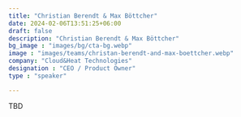```yaml
---
title: "Christian Berendt & Max Böttcher"
date: 2024-02-06T13:51:25+06:00
draft: false
description: "Christian Berendt & Max Böttcher"
bg_image : "images/bg/cta-bg.webp"
image : "images/teams/christan-berendt-and-max-boettcher.webp"
company: "Cloud&Heat Technologies"
designation : "CEO / Product Owner"
type : "speaker"

---
```


TBD